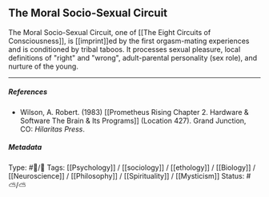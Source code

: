 ## The Moral Socio-Sexual Circuit  # 

The Moral Socio-Sexual Circuit, one of [[The Eight Circuits of Consciousness]], is [[imprint]]ed by the first orgasm-mating experiences and is conditioned by tribal taboos. It processes sexual pleasure, local definitions of "right" and "wrong", adult-parental personality (sex role), and nurture of the young.

___

##### References

- Wilson, A. Robert. (1983) [[Prometheus Rising Chapter 2. Hardware & Software The Brain & Its Programs]] (Location 427). Grand Junction, CO: _Hilaritas Press_.

##### Metadata

Type: #🔵/🔵 
Tags: [[Psychology]] / [[sociology]] / [[ethology]] / [[Biology]] / [[Neuroscience]] / [[Philosophy]] / [[Spirituality]] / [[Mysticism]] 
Status: #⛅️/⛅️ 